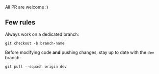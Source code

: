 All PR are welcome :)

## Few rules

Always work on a dedicated branch:

    git checkout -b branch-name

Before modifying code **and** pushing changes, stay up to date with the `dev` branch:

    git pull --squash origin dev
